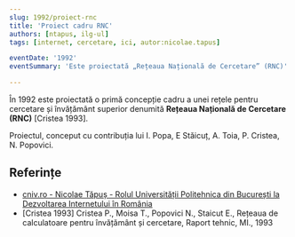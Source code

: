```yaml
---
slug: 1992/proiect-rnc
title: 'Proiect cadru RNC'
authors: [ntapus, ilg-ul]
tags: [internet, cercetare, ici, autor:nicolae.tapus]

eventDate: '1992'
eventSummary: 'Este proiectată „Rețeaua Națională de Cercetare” (RNC)'

---
```


În 1992 este proiectată o primă concepție cadru a unei rețele pentru cercetare și învățământ superior denumită **Rețeaua Națională de Cercetare (RNC)** [Cristea 1993].

<!-- truncate -->

Proiectul, conceput cu contribuția lui I. Popa, E Stăicuț, A. Toia, P. Cristea, N. Popovici.

## Referințe

- [cniv.ro - Nicolae Tăpuș - Rolul Universității Politehnica din București la Dezvoltarea Internetului în România](https://cniv.ro/documents/26/CNIV_Volum_Aniversar_2023_-_Versiune_Online_DPxioQg.pdf)
- [Cristea 1993] Cristea P., Moisa T., Popovici N., Staicut E., Rețeaua de calculatoare pentru învățământ și cercetare, Raport tehnic, MI., 1993

